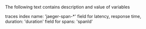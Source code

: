 The following text contains description and value of variables

traces index name: 'jaeger-span-*'
field for latency, response time, duration: 'duration'
field for spans: 'spanId'

